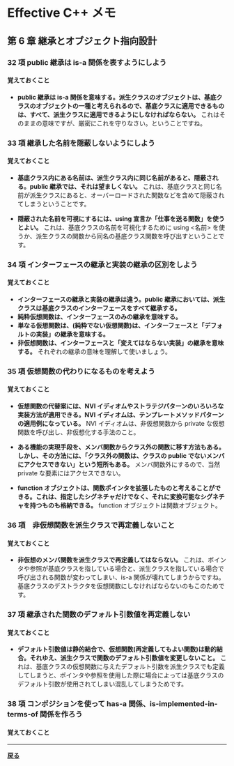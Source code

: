 # Effective C++ メモ

## 第 6 章 継承とオブジェクト指向設計

### 32 項 public 継承は is-a 関係を表すようにしよう

#### 覚えておくこと

* **public 継承は is-a 関係を意味する。派生クラスのオブジェクトは、基底クラスのオブジェクトの一種と考えられるので、基底クラスに適用できるものは、すべて、派生クラスに適用できるようにしなければならない。**
  これはそのままの意味ですが、厳密にこれを守りなさい。ということですね。

### 33 項 継承した名前を隠蔽しないようにしよう

#### 覚えておくこと

* **基底クラス内にある名前は、派生クラス内に同じ名前があると、隠蔽される。public 継承では、それは望ましくない。**
  これは、基底クラスと同じ名前が派生クラスにあると、オーバーロードされた関数などを含めて隠蔽されてしまうということです。

* **隠蔽された名前を可視にするには、using 宣言か「仕事を送る関数」を使うとよい。**
  これは、基底クラスの名前を可視化するために using <名前> を使うか、派生クラスの関数から同名の基底クラス関数を呼び出すということです。

### 34 項 インターフェースの継承と実装の継承の区別をしよう

#### 覚えておくこと

* **インターフェースの継承と実装の継承は違う。public 継承においては、派生クラスは基底クラスのインターフェースをすべて継承する。**
* **純粋仮想関数は、インターフェースのみの継承を意味する。**
* **単なる仮想関数は、(純粋でない仮想関数)は、インターフェースと「デフォルトの実装」の継承を意味する。**
* **非仮想関数は、インターフェースと「変えてはならない実装」の継承を意味する。**
  それぞれの継承の意味を理解して使いましょう。

### 35 項 仮想関数の代わりになるものを考えよう

#### 覚えておくこと

* **仮想関数の代替案には、NVI イディオムやストラテジパターンのいろいろな実装方法が適用できる。NVI イディオムは、テンプレートメソッドパターンの適用例になっている。**
  NVI イディオムは、非仮想関数から private な仮想関数を呼び出し、非仮想化する手法のこと。

* **ある機能の実現手段を、メンバ関数からクラス外の関数に移す方法もある。しかし、その方法には、「クラス外の関数は、クラスの public でないメンバにアクセスできない」という短所もある。**
  メンバ関数外にするので、当然 private な要素にはアクセスできない。

* **function オブジェクトは、関数ポインタを拡張したものと考えることができる。これは、指定したシグネチャだけでなく、それに変換可能なシグネチャを持つものも格納できる。**
  function オブジェクトは関数オブジェクト。

### 36 項　非仮想関数を派生クラスで再定義しないこと

#### 覚えておくこと

* **非仮想のメンバ関数を派生クラスで再定義してはならない。**
  これは、ポインタや参照が基底クラスを指している場合と、派生クラスを指している場合で呼び出される関数が変わってしまい、is-a 関係が壊れてしまうからですね。基底クラスのデストラクタを仮想関数にしなければならないのもこのためです。

### 37 項 継承された関数のデフォルト引数値を再定義しない

#### 覚えておくこと

* **デフォルト引数値は静的結合で、仮想関数(再定義してもよい関数)は動的結合。それゆえ、派生クラスで関数のデフォルト引数値を変更しないこと。**
  これは、基底クラスの仮想関数に与えたデフォルト引数を派生クラスでも定義してしまうと、ポインタや参照を使用した際に場合によっては基底クラスのデフォルト引数が使用されてしまい混乱してしまうためです。

### 38 項 コンポジションを使って has-a 関係、is-implemented-in-terms-of 関係を作ろう

#### 覚えておくこと

***

**[戻る](./index.md)**
